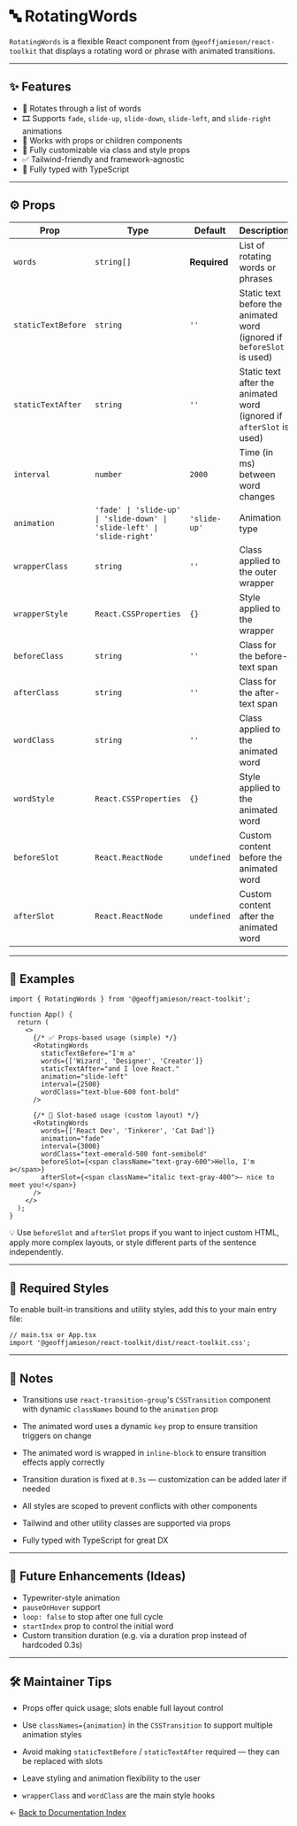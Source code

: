 # 🔤 RotatingWords

`RotatingWords` is a flexible React component from `@geoffjamieson/react-toolkit` that displays a rotating word or phrase with animated transitions.

---

## ✨ Features

- 🔁 Rotates through a list of words
- 🎞️ Supports `fade`, `slide-up`, `slide-down`, `slide-left`, and `slide-right` animations
- 🧩 Works with props or children components
- 🎨 Fully customizable via class and style props
- ✅ Tailwind-friendly and framework-agnostic
- 📝 Fully typed with TypeScript

---

## ⚙️ Props

| Prop               | Type               | Default      | Description |
|--------------------|--------------------|--------------|-------------|
| `words`            | `string[]`         | **Required** | List of rotating words or phrases |
| `staticTextBefore` | `string`           | `''`         | Static text before the animated word (ignored if `beforeSlot` is used) |
| `staticTextAfter`  | `string`           | `''`         | Static text after the animated word (ignored if `afterSlot` is used) |
| `interval`         | `number`           | `2000`       | Time (in ms) between word changes |
| `animation`        | `'fade' \| 'slide-up' \| 'slide-down' \| 'slide-left' \| 'slide-right'` | `'slide-up'` | Animation type |
| `wrapperClass`     | `string`           | `''`         | Class applied to the outer wrapper |
| `wrapperStyle`     | `React.CSSProperties` | `{}`     | Style applied to the wrapper |
| `beforeClass`      | `string`           | `''`         | Class for the before-text span |
| `afterClass`       | `string`           | `''`         | Class for the after-text span |
| `wordClass`        | `string`           | `''`         | Class applied to the animated word |
| `wordStyle`        | `React.CSSProperties` | `{}`     | Style applied to the animated word |
| `beforeSlot`       | `React.ReactNode`  | `undefined`  | Custom content before the animated word |
| `afterSlot`        | `React.ReactNode`  | `undefined`  | Custom content after the animated word |

---

## 🚀 Examples

```tsx
import { RotatingWords } from '@geoffjamieson/react-toolkit';

function App() {
  return (
    <>
      {/* ✅ Props-based usage (simple) */}
      <RotatingWords
        staticTextBefore="I'm a"
        words={['Wizard', 'Designer', 'Creator']}
        staticTextAfter="and I love React."
        animation="slide-left"
        interval={2500}
        wordClass="text-blue-600 font-bold"
      />

      {/* 🧩 Slot-based usage (custom layout) */}
      <RotatingWords
        words={['React Dev', 'Tinkerer', 'Cat Dad']}
        animation="fade"
        interval={3000}
        wordClass="text-emerald-500 font-semibold"
        beforeSlot={<span className="text-gray-600">Hello, I'm a</span>}
        afterSlot={<span className="italic text-gray-400">– nice to meet you!</span>}
      />
    </>
  );
}
```

💡 Use `beforeSlot` and `afterSlot` props if you want to inject custom HTML, apply more complex layouts, or style different parts of the sentence independently.

---

## 🎨 Required Styles

To enable built-in transitions and utility styles, add this to your main entry file:

```tsx
// main.tsx or App.tsx
import '@geoffjamieson/react-toolkit/dist/react-toolkit.css';
```

---

## 🧠 Notes

- Transitions use `react-transition-group`'s `CSSTransition` component with dynamic `classNames` bound to the `animation` prop

- The animated word uses a dynamic `key` prop to ensure transition triggers on change

- The animated word is wrapped in `inline-block` to ensure transition effects apply correctly

- Transition duration is fixed at `0.3s` — customization can be added later if needed

- All styles are scoped to prevent conflicts with other components

- Tailwind and other utility classes are supported via props

- Fully typed with TypeScript for great DX

---

## 🔮 Future Enhancements (Ideas)

- Typewriter-style animation
- `pauseOnHover` support
- `loop: false` to stop after one full cycle
- `startIndex` prop to control the initial word
- Custom transition duration (e.g. via a duration prop instead of hardcoded 0.3s)

---

## 🛠️ Maintainer Tips

- Props offer quick usage; slots enable full layout control

- Use `classNames={animation}` in the `CSSTransition` to support multiple animation styles

- Avoid making `staticTextBefore` / `staticTextAfter` required — they can be replaced with slots

- Leave styling and animation flexibility to the user

- `wrapperClass` and `wordClass` are the main style hooks

← [Back to Documentation Index](../index.md)
